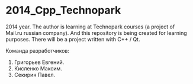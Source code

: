 2014_Cpp_Technopark
===================

2014 year. The author is learning at Technopark courses (a project of Mail.ru russian company). And this repository is being created for learning purposes. There will be a project written with C++ / Qt.

Команда разработчиков:

1) Григорьев Евгений.
2) Кисленко Максим.
3) Секирин Павел.